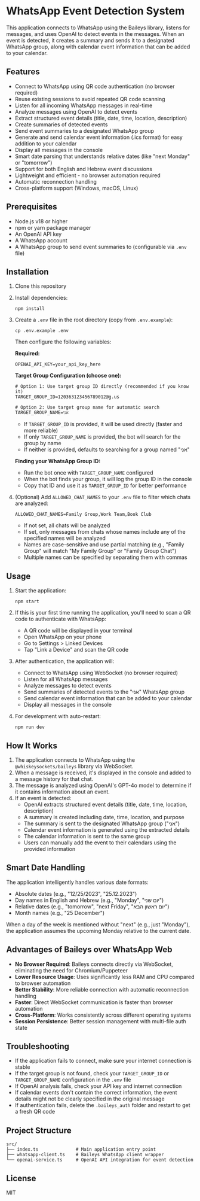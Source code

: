 # WhatsApp Event Detection System

This application connects to WhatsApp using the Baileys library, listens for messages, and uses OpenAI to detect events in the messages. When an event is detected, it creates a summary and sends it to a designated WhatsApp group, along with calendar event information that can be added to your calendar.

## Features

- Connect to WhatsApp using QR code authentication (no browser required)
- Reuse existing sessions to avoid repeated QR code scanning
- Listen for all incoming WhatsApp messages in real-time
- Analyze messages using OpenAI to detect events
- Extract structured event details (title, date, time, location, description)
- Create summaries of detected events
- Send event summaries to a designated WhatsApp group
- Generate and send calendar event information (.ics format) for easy addition to your calendar
- Display all messages in the console
- Smart date parsing that understands relative dates (like "next Monday" or "tomorrow")
- Support for both English and Hebrew event discussions
- Lightweight and efficient - no browser automation required
- Automatic reconnection handling
- Cross-platform support (Windows, macOS, Linux)

## Prerequisites

- Node.js v18 or higher
- npm or yarn package manager
- An OpenAI API key
- A WhatsApp account
- A WhatsApp group to send event summaries to (configurable via `.env` file)

## Installation

1. Clone this repository
2. Install dependencies:
   ```
   npm install
   ```
3. Create a `.env` file in the root directory (copy from `.env.example`):
   ```
   cp .env.example .env
   ```
   Then configure the following variables:
   
   **Required:**
   ```
   OPENAI_API_KEY=your_api_key_here
   ```
   
   **Target Group Configuration (choose one):**
   ```
   # Option 1: Use target group ID directly (recommended if you know it)
   TARGET_GROUP_ID=120363123456789012@g.us
   
   # Option 2: Use target group name for automatic search
   TARGET_GROUP_NAME=אני
   ```
   - If `TARGET_GROUP_ID` is provided, it will be used directly (faster and more reliable)
   - If only `TARGET_GROUP_NAME` is provided, the bot will search for the group by name
   - If neither is provided, defaults to searching for a group named "אני"
   
   **Finding your WhatsApp Group ID:**
   - Run the bot once with `TARGET_GROUP_NAME` configured
   - When the bot finds your group, it will log the group ID in the console
   - Copy that ID and use it as `TARGET_GROUP_ID` for better performance
   
4. (Optional) Add `ALLOWED_CHAT_NAMES` to your `.env` file to filter which chats are analyzed:
   ```
   ALLOWED_CHAT_NAMES=Family Group,Work Team,Book Club
   ```
   - If not set, all chats will be analyzed
   - If set, only messages from chats whose names include any of the specified names will be analyzed
   - Names are case-sensitive and use partial matching (e.g., "Family Group" will match "My Family Group" or "Family Group Chat")
   - Multiple names can be specified by separating them with commas

## Usage

1. Start the application:
   ```
   npm start
   ```

2. If this is your first time running the application, you'll need to scan a QR code to authenticate with WhatsApp:
   - A QR code will be displayed in your terminal
   - Open WhatsApp on your phone
   - Go to Settings > Linked Devices
   - Tap "Link a Device" and scan the QR code

3. After authentication, the application will:
   - Connect to WhatsApp using WebSocket (no browser required)
   - Listen for all WhatsApp messages
   - Analyze messages to detect events
   - Send summaries of detected events to the "אני" WhatsApp group
   - Send calendar event information that can be added to your calendar
   - Display all messages in the console

4. For development with auto-restart:
   ```
   npm run dev
   ```

## How It Works

1. The application connects to WhatsApp using the `@whiskeysockets/baileys` library via WebSocket.
2. When a message is received, it's displayed in the console and added to a message history for that chat.
3. The message is analyzed using OpenAI's GPT-4o model to determine if it contains information about an event.
4. If an event is detected:
   - OpenAI extracts structured event details (title, date, time, location, description)
   - A summary is created including date, time, location, and purpose
   - The summary is sent to the designated WhatsApp group ("אני")
   - Calendar event information is generated using the extracted details
   - The calendar information is sent to the same group
   - Users can manually add the event to their calendars using the provided information

## Smart Date Handling

The application intelligently handles various date formats:

- Absolute dates (e.g., "12/25/2023", "25.12.2023")
- Day names in English and Hebrew (e.g., "Monday", "יום שני")
- Relative dates (e.g., "tomorrow", "next Friday", "יום ראשון הבא")
- Month names (e.g., "25 December")

When a day of the week is mentioned without "next" (e.g., just "Monday"), the application assumes the upcoming Monday relative to the current date.

## Advantages of Baileys over WhatsApp Web

- **No Browser Required**: Baileys connects directly via WebSocket, eliminating the need for Chromium/Puppeteer
- **Lower Resource Usage**: Uses significantly less RAM and CPU compared to browser automation
- **Better Stability**: More reliable connection with automatic reconnection handling
- **Faster**: Direct WebSocket communication is faster than browser automation
- **Cross-Platform**: Works consistently across different operating systems
- **Session Persistence**: Better session management with multi-file auth state

## Troubleshooting

- If the application fails to connect, make sure your internet connection is stable
- If the target group is not found, check your `TARGET_GROUP_ID` or `TARGET_GROUP_NAME` configuration in the `.env` file
- If OpenAI analysis fails, check your API key and internet connection
- If calendar events don't contain the correct information, the event details might not be clearly specified in the original message
- If authentication fails, delete the `.baileys_auth` folder and restart to get a fresh QR code

## Project Structure

```
src/
├── index.ts              # Main application entry point
├── whatsapp-client.ts    # Baileys WhatsApp client wrapper
└── openai-service.ts     # OpenAI API integration for event detection
```

## License

MIT